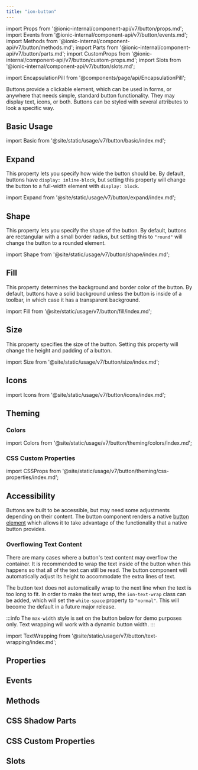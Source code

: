 ```yaml
---
title: "ion-button"
---
```

import Props from '@ionic-internal/component-api/v7/button/props.md';
import Events from '@ionic-internal/component-api/v7/button/events.md';
import Methods from '@ionic-internal/component-api/v7/button/methods.md';
import Parts from '@ionic-internal/component-api/v7/button/parts.md';
import CustomProps from '@ionic-internal/component-api/v7/button/custom-props.md';
import Slots from '@ionic-internal/component-api/v7/button/slots.md';

<head>
  <title>ion-button: Design and Style Buttons with Custom CSS Properties</title>
  <meta name="description" content="ion-button provides a clickable element for use anywhere needing standard button functionality. Design and style button elements with custom CSS properties." />
</head>

import EncapsulationPill from '@components/page/api/EncapsulationPill';

<EncapsulationPill type="shadow" />

Buttons provide a clickable element, which can be used in forms, or anywhere that needs simple, standard button functionality. They may display text, icons, or both. Buttons can be styled with several attributes to look a specific way.

## Basic Usage

import Basic from '@site/static/usage/v7/button/basic/index.md';

<Basic />

## Expand

This property lets you specify how wide the button should be. By default, buttons have `display: inline-block`, but setting this property will change the button to a full-width element with `display: block`.

import Expand from '@site/static/usage/v7/button/expand/index.md';

<Expand />

## Shape

This property lets you specify the shape of the button. By default, buttons are rectangular with a small border radius, but setting this to `"round"` will change the button to a rounded element.

import Shape from '@site/static/usage/v7/button/shape/index.md';

<Shape />


## Fill

This property determines the background and border color of the button. By default, buttons have a solid background unless the button is inside of a toolbar, in which case it has a transparent background.

import Fill from '@site/static/usage/v7/button/fill/index.md';

<Fill />

## Size

This property specifies the size of the button. Setting this property will change the height and padding of a button.

import Size from '@site/static/usage/v7/button/size/index.md';

<Size />

## Icons

import Icons from '@site/static/usage/v7/button/icons/index.md';

<Icons />

## Theming

### Colors

import Colors from '@site/static/usage/v7/button/theming/colors/index.md';

<Colors />

### CSS Custom Properties

import CSSProps from '@site/static/usage/v7/button/theming/css-properties/index.md';

<CSSProps />

## Accessibility

Buttons are built to be accessible, but may need some adjustments depending on their content. The button component renders a native [button element](https://developer.mozilla.org/en-US/docs/Web/HTML/Element/button) which allows it to take advantage of the functionality that a native button provides.

### Overflowing Text Content

There are many cases where a button's text content may overflow the container. It is recommended to wrap the text inside of the button when this happens so that all of the text can still be read. The button component will automatically adjust its height to accommodate the extra lines of text.

The button text does not automatically wrap to the next line when the text is too long to fit. In order to make the text wrap, the `ion-text-wrap` class can be added, which will set the `white-space` property to `"normal"`. This will become the default in a future major release.

:::info
The `max-width` style is set on the button below for demo purposes only. Text wrapping will work with a dynamic button width.
:::

import TextWrapping from '@site/static/usage/v7/button/text-wrapping/index.md';

<TextWrapping />

## Properties
<Props />

## Events
<Events />

## Methods
<Methods />

## CSS Shadow Parts
<Parts />

## CSS Custom Properties
<CustomProps />

## Slots
<Slots />

